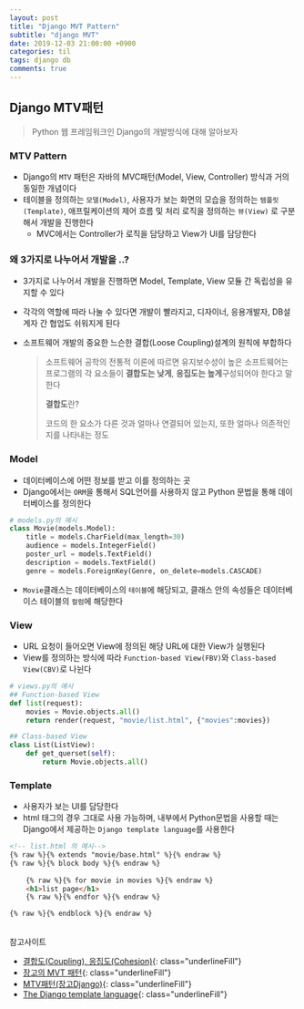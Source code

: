 ```yaml
---
layout: post
title: "Django MVT Pattern"
subtitle: "django MVT"
date: 2019-12-03 21:00:00 +0900
categories: til
tags: django db
comments: true
---
```


## Django MTV패턴

> Python 웹 프레임워크인 Django의 개발방식에 대해 알아보자

### MTV Pattern

- Django의 `MTV` 패턴은 자바의 MVC패턴(Model, View, Controller) 방식과 거의 동일한 개념이다
- 테이블을 정의하는 `모델(Model)`, 사용자가 보는 화면의 모습을 정의하는 `템플릿(Template)`, 애프릴케이션의 제어 흐름 및 처리 로직을 정의하는 `뷰(View)` 로 구분해서 개발을 진행한다
  - MVC에서는 Controller가 로직을 담당하고 View가 UI를 담당한다

### 왜 3가지로 나누어서 개발을 ..?

- 3가지로 나누어서 개발을 진행하면 Model, Template, View 모듈 간 독립성을 유지할 수 있다

- 각각의 역할에 따라 나눌 수 있다면 개발이 빨라지고, 디자이너, 응용개발자, DB설계자 간 협업도 쉬워지게 된다

- 소프트웨어 개발의 중요한 느슨한 결합(Loose Coupling)설계의 원칙에 부합하다

  > 소프트웨어 공학의 전통적 이론에 따르면 유지보수성이 높은 소프트웨어는 프로그램의 각 요소들이 **결합도는 낮게**, **응집도는 높게**구성되어야 한다고 말한다
  >
  > **결합도**란?
  >
  > 코드의 한 요소가 다른 것과 얼마나 연결되어 있는지, 또한 얼마나 의존적인지를 나타내는 정도

### Model

- 데이터베이스에 어떤 정보를 받고 이를 정의하는 곳
- Django에서는 `ORM`을 통해서 SQL언어를 사용하지 않고 Python 문법을 통해 데이터베이스를 정의한다

```python
# models.py의 예시
class Movie(models.Model):
	title = models.CharField(max_length=30)
    audience = models.IntegerField()
    poster_url = models.TextField()
    description = models.TextField()
    genre = models.ForeignKey(Genre, on_delete=models.CASCADE)    
```

- `Movie`클래스는 데이터베이스의 `테이블`에 해당되고, 클래스 안의 속성들은 데이터베이스 테이블의 `컬럼`에 해당한다

### View

- URL 요청이 들어오면 View에 정의된 해당 URL에 대한 View가 실행된다
- View를 정의하는 방식에 따라 `Function-based View(FBV)`와 `Class-based View(CBV)`로 나뉜다

```python
# views.py의 예시
## Function-based View
def list(request):
    movies = Movie.objects.all()
    return render(request, "movie/list.html", {"movies":movies})

## Class-based View
class List(ListView):
	def get_querset(self):
        return Movie.objects.all()
```

### Template

- 사용자가 보는 UI를 담당한다
- html 태그의 경우 그대로 사용 가능하며, 내부에서 Python문법을 사용할 때는 Django에서 제공하는 `Django template language`를 사용한다

```html
<!-- list.html 의 예시-->
{% raw %}{% extends "movie/base.html" %}{% endraw %}
{% raw %}{% block body %}{% endraw %}
    
    {% raw %}{% for movie in movies %}{% endraw %}
    <h1>list page</h1>
    {% raw %}{% endfor %}{% endraw %}

{% raw %}{% endblock %}{% endraw %}
```

<br> 참고사이트

- [결합도(Coupling), 응집도(Cohesion)](https://lazineer.tistory.com/93){: class="underlineFill"}
- [장고의 MVT 패턴](https://justmakeyourself.tistory.com/entry/django-mvt-pattern){: class="underlineFill"}
- [MTV패턴(장고Django)](https://jayzzz.tistory.com/68){: class="underlineFill"}
- [The Django template language](https://docs.djangoproject.com/ko/2.2/ref/templates/language){: class="underlineFill"}